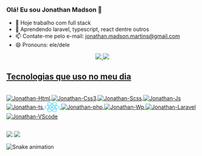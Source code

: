 ### Olá! Eu sou Jonathan Madson 👋

- 🔭 Hoje trabalho com full stack
- 🌱 Aprendendo laravel, typescript, react dentre outros
- 📫 Contate-me pelo e-mail: jonathan.madson.martins@gmail.com
- 😄 Pronouns: ele/dele



<div align="center">
  <a href="https://github.com/JonathanMart">
  <img height="180em" src="https://github-readme-stats.vercel.app/api?username=JonathanMart&show_icons=true&theme=chartreuse-dark&include_all_commits=true&count_private=true"/>
  <img height="180em" src="https://github-readme-stats.vercel.app/api/top-langs/?username=JonathanMart&layout=compact&langs_count=7&theme=chartreuse-dark"/>
</div>
  
  ## Tecnologias que uso no meu dia
  
  <div style="display: inline_block"><br>
  <img align="center" alt="Jonathan-Html" src="https://img.shields.io/badge/HTML5-E34F26?style=for-the-badge&logo=html5&logoColor=white">
  <img align="center" alt="Jonathan-Css3" src="https://img.shields.io/badge/CSS3-1572B6?style=for-the-badge&logo=css3&logoColor=white">
    <img align="center" alt="Jonathan-Scss" src="https://img.shields.io/badge/Sass-CC6699?style=for-the-badge&logo=sass&logoColor=white">
  <img align="center" alt="Jonathan-Js" src="https://img.shields.io/badge/JavaScript-F7DF1E?style=for-the-badge&logo=javascript&logoColor=black">
  <img align="center" alt="Jonathan-ts" src="https://img.shields.io/badge/TypeScript-007ACC?style=for-the-badge&logo=typescript&logoColor=white">
  <img align="center" alt="Jonathan-React" height="30" width="40" src="https://raw.githubusercontent.com/devicons/devicon/master/icons/react/react-original.svg">
  <img align="center" alt="Jonathan-php" src="https://img.shields.io/badge/PHP-777BB4?style=for-the-badge&logo=php&logoColor=white">
  <img align="center" alt="Jonathan-Wp" height="30" width="40"src="https://cdn.jsdelivr.net/gh/devicons/devicon/icons/wordpress/wordpress-original.svg">  
  <img align="center" alt="Jonathan-Laravel" src="https://img.shields.io/badge/Laravel-FF2D20?style=for-the-badge&logo=laravel&logoColor=white">
  <img align="center" alt="Jonathan-VScode" height="30" width="40" src="https://cdn.jsdelivr.net/gh/devicons/devicon/icons/visualstudio/visualstudio-plain.svg">
  </div>
  
  ##
  
<div style="aligin-items: center"> 
 
  <a href = "mailto:jonathan.madson.martins@gmail.com"><img src="https://img.shields.io/badge/-Gmail-%23333?style=for-the-badge&logo=gmail&logoColor=white" target="_blank"></a>
  <a href="https://www.linkedin.com/in/jonathan-madson-martins-furtado-b9a1b3142/" target="_blank"><img src="https://img.shields.io/badge/-LinkedIn-%230077B5?style=for-the-badge&logo=linkedin&logoColor=white" target="_blank"></a> 
 
  ![Snake animation](https://github.com/JonathanMart/JonathanMart/blob/output/github-contribution-grid-snake.svg)
 
</div>
